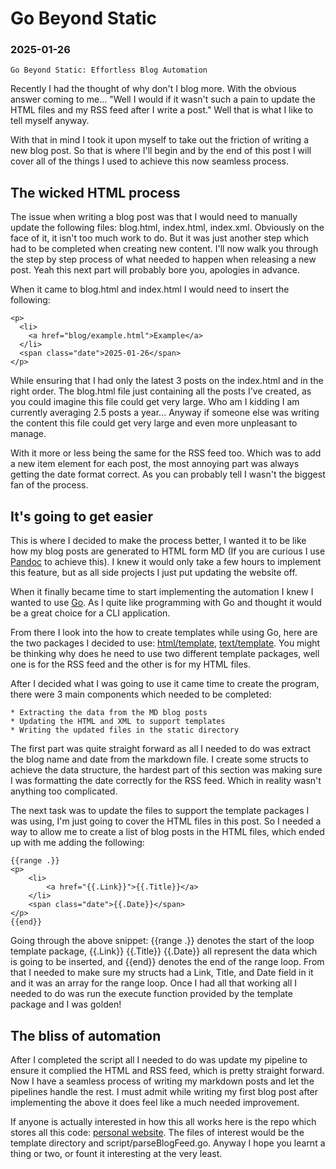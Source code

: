 # Go Beyond Static

### 2025-01-26

```
Go Beyond Static: Effortless Blog Automation
```

Recently I had the thought of why don't I blog more.
With the obvious answer coming to me... "Well I would if it wasn't such a pain
to update the HTML files and my RSS feed after I write a post."
Well that is what I like to tell myself anyway.

With that in mind I took it upon myself to take out the friction of writing a
new blog post.
So that is where I'll begin and by the end of this post I will cover all of the
things I used to achieve this now seamless process.

## The wicked HTML process

The issue when writing a blog post was that I would need to manually update the
following files: blog.html, index.html, index.xml.
Obviously on the face of it, it isn't too much work to do.
But it was just another step which had to be completed when creating new
content.
I'll now walk you through the step by step process of what needed to happen
when releasing a new post.
Yeah this next part will probably bore you, apologies in advance.

When it came to blog.html and index.html I would need to insert the following:

```
<p>
  <li>
    <a href="blog/example.html">Example</a>
  </li>
  <span class="date">2025-01-26</span>
</p>
```

While ensuring that I had only the latest 3 posts on the index.html and in the
right order.
The blog.html file just containing all the posts I've created, as you could
imagine this file could get very large.
Who am I kidding I am currently averaging 2.5 posts a year...
Anyway if someone else was writing the content this file could get very large
and even more unpleasant to manage.

With it more or less being the same for the RSS feed too.
Which was to add a new item element for each post, the most annoying
part was always getting the date format correct.
As you can probably tell I wasn't the biggest fan of the process.

## It's going to get easier

This is where I decided to make the process better, I wanted it to be like how
my blog posts are generated to HTML form MD (If you are curious I use
[Pandoc](https://pandoc.org/) to achieve this).
I knew it would only take a few hours to implement this feature, but as all
side projects I just put updating the website off.

When it finally became time to start implementing the automation I knew I
wanted to use [Go](https://go.dev/).
As I quite like programming with Go and thought it would be a great choice for
a CLI application.

From there I look into the how to create templates while using Go, here are the
two packages I decided to use:
[html/template](https://pkg.go.dev/html/template),
[text/template](https://pkg.go.dev/text/template).
You might be thinking why does he need to use two different template packages,
well one is for the RSS feed and the other is for my HTML files.

After I decided what I was going to use it came time to create the program,
there were 3 main components which needed to be completed:

```
* Extracting the data from the MD blog posts
* Updating the HTML and XML to support templates
* Writing the updated files in the static directory
```

The first part was quite straight forward as all I needed to do was extract
the blog name and date from the markdown file.
I create some structs to achieve the data structure, the hardest part of this
section was making sure I was formatting the date correctly for the RSS feed.
Which in reality wasn't anything too complicated.

The next task was to update the files to support the template packages I was
using, I'm just going to cover the HTML files in this post.
So I needed a way to allow me to create a list of blog posts in the HTML files,
which ended up with me adding the following:

```
{{range .}}
<p>
    <li>
        <a href="{{.Link}}">{{.Title}}</a>
    </li>
    <span class="date">{{.Date}}</span>
</p>
{{end}}
```

Going through the above snippet:
{{range .}} denotes the start of the loop template package,
{{.Link}} {{.Title}} {{.Date}} all represent the data which is going to be
inserted,
and {{end}} denotes the end of the range loop.
From that I needed to make sure my structs had a Link, Title, and Date field in
it and it was an array for the range loop.
Once I had all that working all I needed to do was run the execute function
provided by the template package and I was golden!

## The bliss of automation

After I completed the script all I needed to do was update my pipeline to
ensure it complied the HTML and RSS feed, which is pretty straight forward.
Now I have a seamless process of writing my markdown posts and let the
pipelines handle the rest.
I must admit while writing my first blog post after implementing the above
it does feel like a much needed improvement.

If anyone is actually interested in how this all works here is the repo which
stores all this code:
[personal website](https://github.com/nathanberry97/personalWebsite). The files
of interest would be the template directory and script/parseBlogFeed.go.
Anyway I hope you learnt a thing or two, or fount it interesting at the very
least.
